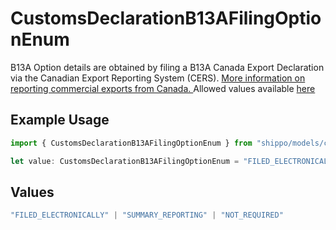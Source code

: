 # CustomsDeclarationB13AFilingOptionEnum

B13A Option details are obtained by filing a B13A Canada Export Declaration via the Canadian Export Reporting System (CERS). 
<a href="https://www.cbsa-asfc.gc.ca/services/export/guide-eng.html" target="_blank" rel="noopener noreferrer"> More information on reporting commercial exports from Canada. </a>
Allowed values available <a href="#tag/Customs-Declaration-B13A-Filing-Option">here</a>

## Example Usage

```typescript
import { CustomsDeclarationB13AFilingOptionEnum } from "shippo/models/components";

let value: CustomsDeclarationB13AFilingOptionEnum = "FILED_ELECTRONICALLY";
```

## Values

```typescript
"FILED_ELECTRONICALLY" | "SUMMARY_REPORTING" | "NOT_REQUIRED"
```